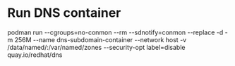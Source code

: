 # Run DNS container
podman run --cgroups=no-conmon --rm --sdnotify=conmon --replace -d -m 256M --name dns-subdomain-container --network host -v /data/named/:/var/named/zones --security-opt label=disable quay.io/redhat/dns
